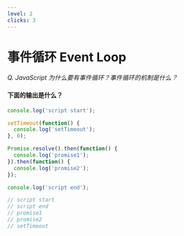 ```yaml
---
level: 2
clicks: 3
---
```


# 事件循环 Event Loop

_Q. JavaScript 为什么要有事件循环？事件循环的机制是什么？_

<div class="flex gap-x-4">

<div class="w-80">

#### 下面的输出是什么？

```js
console.log('script start');

setTimeout(function() {
  console.log('setTimeout');
}, 0);

Promise.resolve().then(function() {
  console.log('promise1');
}).then(function() {
  console.log('promise2');
});

console.log('script end');
```

<v-click at="1">

```js
// script start
// script end
// promise1
// promise2
// setTimeout
```

</v-click>

</div>

<div class="flex-1">

<template v-if="$clicks === 2">

#### 为什么要有事件循环？

<div class="mt-2"></div>

- JavaScript 是一个单线程的语言，这就意味着它一次只会执行一个任务。如果有一个线程阻塞的话，整个程序都会被阻塞。
- 为了解决这个问题，JavaScript 引入了**事件循环**机制，它允许 JavaScript 在执行任务的同时，处理异步操作。

</template>

<template v-if="$clicks === 3">

#### 事件循环的机制是什么？

<div class="mt-2"></div>

- 执行栈（FILO）：每一次执行任务的时候，都会将任务放到执行栈中去执行；
- 同步任务和异步任务：同步任务会直接放到执行栈中执行，异步任务会放到**任务队列**中等待执行；
- 任务队列：分为**宏任务队列**和**微任务队列**；
- 宏任务（macro task）：包括**主进程**，`setTimeout`，`setInterval`，I/O，UI 渲染；
- 微任务（micro task）：`Promise.then`，`process.nextTick`，`MutationObserver`;
- 每个宏任务执行完之后，会清空微任务队列，再执行下一个宏任务;

</template>

</div>


</div>